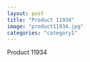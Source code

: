 ```yaml
---
layout: post
title: "Product 11934"
image: "product11934.jpg"
categories: "category1"
---
```

Product 11934
